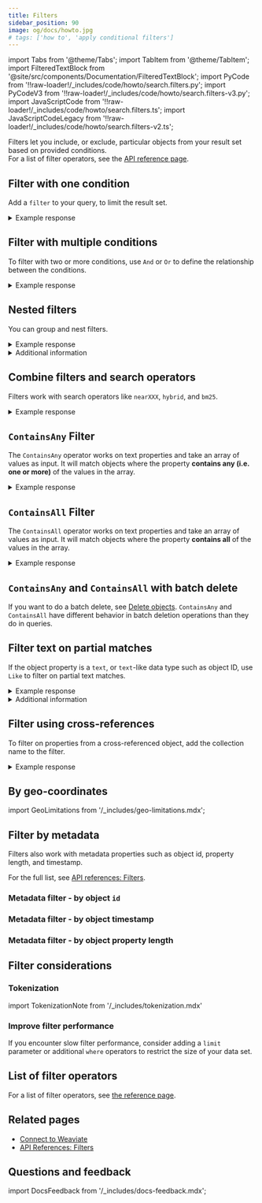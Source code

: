 ```yaml
---
title: Filters
sidebar_position: 90
image: og/docs/howto.jpg
# tags: ['how to', 'apply conditional filters']
---
```


import Tabs from '@theme/Tabs';
import TabItem from '@theme/TabItem';
import FilteredTextBlock from '@site/src/components/Documentation/FilteredTextBlock';
import PyCode from '!!raw-loader!/_includes/code/howto/search.filters.py';
import PyCodeV3 from '!!raw-loader!/_includes/code/howto/search.filters-v3.py';
import JavaScriptCode from '!!raw-loader!/_includes/code/howto/search.filters.ts';
import JavaScriptCodeLegacy from '!!raw-loader!/_includes/code/howto/search.filters-v2.ts';


Filters let you include, or exclude, particular objects from your result set based on provided conditions.<br/>
For a list of filter operators, see the [API reference page](../api/graphql/filters.md#filter-structure).

## Filter with one condition

Add a `filter` to your query, to limit the result set.

<Tabs groupId="languages">
  <TabItem value="py" label="Python Client v4">
    <FilteredTextBlock
      text={PyCode}
      startMarker="# SingleFilterPython"
      endMarker="# END SingleFilterPython"
      language="python"
    />
  </TabItem>

  <TabItem value="py3" label="Python Client v3">
    <FilteredTextBlock
      text={PyCodeV3}
      startMarker="# SingleFilterPython"
      endMarker="# END SingleFilterPython"
      language="python"
    />
  </TabItem>

  <TabItem value="js" label="JS/TS Client v3">
    <FilteredTextBlock
      text={JavaScriptCode}
      startMarker="// searchSingleFilter"
      endMarker="// END searchSingleFilter"
      language="js"
    />
  </TabItem>

  <TabItem value="js2" label="JS/TS Client v2">
    <FilteredTextBlock
      text={JavaScriptCodeLegacy}
      startMarker="// searchSingleFilter"
      endMarker="// END searchSingleFilter"
      language="js"
    />
  </TabItem>

  <TabItem value="graphql" label="GraphQL">
    <FilteredTextBlock
      text={PyCodeV3}
      startMarker="# SingleFilterGraphQL"
      endMarker="# END SingleFilterGraphQL"
      language="graphql"
    />
  </TabItem>
</Tabs>

<details>
  <summary>Example response</summary>

The output is like this:

<FilteredTextBlock
  text={PyCodeV3}
  startMarker="# Expected SingleFilter results"
  endMarker="# END Expected SingleFilter results"
  language="json"
/>

</details>

## Filter with multiple conditions

To filter with two or more conditions, use `And` or `Or` to define the relationship between the conditions.

<Tabs groupId="languages">
  <TabItem value="py" label="Python Client v4">
    <FilteredTextBlock
      text={PyCode}
      startMarker="# MultipleFiltersAndPython"
      endMarker="# END MultipleFiltersAndPython"
      language="python"
    />
  </TabItem>

  <TabItem value="py3" label="Python Client v3">
    <FilteredTextBlock
      text={PyCodeV3}
      startMarker="# MultipleFiltersAndPython"
      endMarker="# END MultipleFiltersAndPython"
      language="python"
    />
  </TabItem>

  <TabItem value="js" label="JS/TS Client v3">
    <FilteredTextBlock
      text={JavaScriptCode}
      startMarker="// searchMultipleFiltersAnd"
      endMarker="// END searchMultipleFiltersAnd"
      language="js"
    />
  </TabItem>

  <TabItem value="js2" label="JS/TS Client v2">
    <FilteredTextBlock
      text={JavaScriptCodeLegacy}
      startMarker="// searchMultipleFiltersAnd"
      endMarker="// END searchMultipleFiltersAnd"
      language="js"
    />
  </TabItem>

  <TabItem value="graphql" label="GraphQL">
    <FilteredTextBlock
      text={PyCodeV3}
      startMarker="# MultipleFiltersAndGraphQL"
      endMarker="# END MultipleFiltersAndGraphQL"
      language="graphql"
    />
  </TabItem>
</Tabs>

<details>
  <summary>Example response</summary>

The output is like this:

<FilteredTextBlock
  text={PyCodeV3}
  startMarker="# Expected MultipleFiltersAnd results"
  endMarker="# END Expected MultipleFiltersAnd results"
  language="json"
/>

</details>

## Nested filters

You can group and nest filters.

<Tabs groupId="languages">
  <TabItem value="py" label="Python Client v4">
    <FilteredTextBlock
      text={PyCode}
      startMarker="# MultipleFiltersNestedPython"
      endMarker="# END MultipleFiltersNestedPython"
      language="python"
    />
  </TabItem>

  <TabItem value="py3" label="Python Client v3">
    <FilteredTextBlock
      text={PyCodeV3}
      startMarker="# MultipleFiltersNestedPython"
      endMarker="# END MultipleFiltersNestedPython"
      language="python"
    />
  </TabItem>

  <TabItem value="js" label="JS/TS Client v3">
    <FilteredTextBlock
      text={JavaScriptCode}
      startMarker="// searchMultipleFiltersNested"
      endMarker="// END searchMultipleFiltersNested"
      language="js"
    />
  </TabItem>

  <TabItem value="js2" label="JS/TS Client v2">
    <FilteredTextBlock
      text={JavaScriptCodeLegacy}
      startMarker="// searchMultipleFiltersNested"
      endMarker="// END searchMultipleFiltersNested"
      language="js"
    />
  </TabItem>

  <TabItem value="graphql" label="GraphQL">
    <FilteredTextBlock
      text={PyCodeV3}
      startMarker="# MultipleFiltersNestedGraphQL"
      endMarker="# END MultipleFiltersNestedGraphQL"
      language="graphql"
    />
  </TabItem>
</Tabs>

<details>
  <summary>Example response</summary>

The output is like this:

<FilteredTextBlock
  text={PyCodeV3}
  startMarker="# Expected MultipleFiltersNested results"
  endMarker="# END Expected MultipleFiltersNested results"
  language="json"
/>

</details>

<details>
  <summary>
    Additional information
  </summary>

To create a nested filter, follow these steps.

- Set the outer `operator` equal to `And` or `Or`.
- Add `operands`.
- Inside an `operand` expression, set `operator` equal to `And` or `Or` to add the nested group.
- Add `operands` to the nested group as needed.

</details>

## Combine filters and search operators

Filters work with search operators like `nearXXX`, `hybrid`, and `bm25`.

<Tabs groupId="languages">
  <TabItem value="py" label="Python Client v4">
    <FilteredTextBlock
      text={PyCode}
      startMarker="# SingleFilterNearTextPython"
      endMarker="# END SingleFilterNearTextPython"
      language="python"
    />
  </TabItem>

  <TabItem value="py3" label="Python Client v3">
    <FilteredTextBlock
      text={PyCodeV3}
      startMarker="# SingleFilterNearTextPython"
      endMarker="# END SingleFilterNearTextPython"
      language="python"
    />
  </TabItem>

  <TabItem value="js" label="JS/TS Client v3">
    <FilteredTextBlock
      text={JavaScriptCode}
      startMarker="// searchFilterNearText"
      endMarker="// END searchFilterNearText"
      language="js"
    />
  </TabItem>

  <TabItem value="js2" label="JS/TS Client v2">
    <FilteredTextBlock
      text={JavaScriptCodeLegacy}
      startMarker="// searchFilterNearText"
      endMarker="// END searchFilterNearText"
      language="js"
    />
  </TabItem>

  <TabItem value="graphql" label="GraphQL">
    <FilteredTextBlock
      text={PyCodeV3}
      startMarker="# SingleFilterNearTextGraphQL"
      endMarker="# END SingleFilterNearTextGraphQL"
      language="graphql"
    />
  </TabItem>
</Tabs>

<details>
  <summary>Example response</summary>

The output is like this:

<FilteredTextBlock
  text={PyCodeV3}
  startMarker="# Expected SingleFilterNearText results"
  endMarker="# END Expected SingleFilterNearText results"
  language="json"
/>

</details>

## `ContainsAny` Filter

The `ContainsAny` operator works on text properties and take an array of values as input. It will match objects where the property **contains any (i.e. one or more)** of the values in the array.

<Tabs groupId="languages">
  <TabItem value="py" label="Python Client v4">
    <FilteredTextBlock
      text={PyCode}
      startMarker="# ContainsAnyFilter"
      endMarker="# END ContainsAnyFilter"
      language="python"
    />
  </TabItem>

  <TabItem value="py3" label="Python Client v3">
    <FilteredTextBlock
      text={PyCodeV3}
      startMarker="# ContainsAnyFilter"
      endMarker="# END ContainsAnyFilter"
      language="python"
    />
  </TabItem>

  <TabItem value="js" label="JS/TS Client v3">
    <FilteredTextBlock
      text={JavaScriptCode}
      startMarker="// ContainsAnyFilter"
      endMarker="// END ContainsAnyFilter"
      language="js"
    />
  </TabItem>

  <TabItem value="js2" label="JS/TS Client v2">
    <FilteredTextBlock
      text={JavaScriptCodeLegacy}
      startMarker="// ContainsAnyFilter"
      endMarker="// END ContainsAnyFilter"
      language="js"
    />
  </TabItem>

  <TabItem value="graphql" label="GraphQL">
    <FilteredTextBlock
      text={PyCodeV3}
      startMarker="# GraphQLContainsAnyFilter"
      endMarker="# END GraphQLContainsAnyFilter"
      language="graphql"
    />
  </TabItem>
</Tabs>

<details>
  <summary>Example response</summary>

The output is like this:

<FilteredTextBlock
  text={PyCodeV3}
  startMarker="# Expected ContainsAnyFilter results"
  endMarker="# END Expected ContainsAnyFilter results"
  language="json"
/>

</details>

## `ContainsAll` Filter

The `ContainsAll` operator works on text properties and take an array of values as input. It will match objects where the property **contains all** of the values in the array.

<Tabs groupId="languages">
  <TabItem value="py" label="Python Client v4">
    <FilteredTextBlock
      text={PyCode}
      startMarker="# ContainsAllFilter"
      endMarker="# END ContainsAllFilter"
      language="python"
    />
  </TabItem>

  <TabItem value="py3" label="Python Client v3">
    <FilteredTextBlock
      text={PyCodeV3}
      startMarker="# ContainsAllFilter"
      endMarker="# END ContainsAllFilter"
      language="python"
    />
  </TabItem>

  <TabItem value="js" label="JS/TS Client v3">
    <FilteredTextBlock
      text={JavaScriptCode}
      startMarker="// ContainsAllFilter"
      endMarker="// END ContainsAllFilter"
      language="js"
    />
  </TabItem>

  <TabItem value="js2" label="JS/TS Client v2">
    <FilteredTextBlock
      text={JavaScriptCodeLegacy}
      startMarker="// ContainsAllFilter"
      endMarker="// END ContainsAllFilter"
      language="js"
    />
  </TabItem>

  <TabItem value="graphql" label="GraphQL">
    <FilteredTextBlock
      text={PyCodeV3}
      startMarker="# GraphQLContainsAllFilter"
      endMarker="# END GraphQLContainsAllFilter"
      language="graphql"
    />
  </TabItem>
</Tabs>

<details>
  <summary>Example response</summary>

The output is like this:

<FilteredTextBlock
  text={PyCodeV3}
  startMarker="# Expected ContainsAllFilter results"
  endMarker="# END Expected ContainsAllFilter results"
  language="json"
/>

</details>

## `ContainsAny` and `ContainsAll` with batch delete

If you want to do a batch delete, see [Delete objects](../manage-data/delete.mdx#containsany--containsall). `ContainsAny` and `ContainsAll` have different behavior in batch deletion operations than they do in queries.

## Filter text on partial matches

If the object property is a `text`, or `text`-like data type such as object ID, use `Like` to filter on partial text matches.

<Tabs groupId="languages">
  <TabItem value="py" label="Python Client v4">
    <FilteredTextBlock
      text={PyCode}
      startMarker="# LikeFilterPython"
      endMarker="# END LikeFilterPython"
      language="python"
    />
  </TabItem>

  <TabItem value="py3" label="Python Client v3">
    <FilteredTextBlock
      text={PyCodeV3}
      startMarker="# LikeFilterPython"
      endMarker="# END LikeFilterPython"
      language="python"
    />
  </TabItem>

  <TabItem value="js" label="JS/TS Client v3">
    <FilteredTextBlock
      text={JavaScriptCode}
      startMarker="// searchLikeFilter"
      endMarker="// END searchLikeFilter"
      language="js"
    />
  </TabItem>

  <TabItem value="js2" label="JS/TS Client v2">
    <FilteredTextBlock
      text={JavaScriptCodeLegacy}
      startMarker="// searchLikeFilter"
      endMarker="// END searchLikeFilter"
      language="js"
    />
  </TabItem>

  <TabItem value="graphql" label="GraphQL">
    <FilteredTextBlock
      text={PyCodeV3}
      startMarker="# LikeFilterGraphQL"
      endMarker="# END LikeFilterGraphQL"
      language="graphql"
    />
  </TabItem>
</Tabs>

<details>
  <summary>Example response</summary>

The output is like this:

<FilteredTextBlock
  text={PyCodeV3}
  startMarker="# Expected LikeFilter results"
  endMarker="# END Expected LikeFilter results"
  language="json"
/>

</details>

<details>
  <summary>
    Additional information
  </summary>

  The `*` wildcard operator matches zero or more characters. The `?` operator matches exactly one character.
  <br/>

  Currently, the `Like` filter is not able to match wildcard characters (`?` and `*`) as literal characters ([read more](../api/graphql/filters.md#wildcard-literal-matches-with-like)).

</details>

## Filter using cross-references

To filter on properties from a cross-referenced object, add the collection name to the filter.

<Tabs groupId="languages">
  <TabItem value="py" label="Python Client v4">
    <FilteredTextBlock
      text={PyCode}
      startMarker="# CrossReferencePython"
      endMarker="# END CrossReferencePython"
      language="python"
    />
  </TabItem>

  <TabItem value="py3" label="Python Client v3">
    <FilteredTextBlock
      text={PyCodeV3}
      startMarker="# CrossReferencePython"
      endMarker="# END CrossReferencePython"
      language="python"
    />
  </TabItem>

  <TabItem value="js" label="JS/TS Client v3">
    <FilteredTextBlock
      text={JavaScriptCode}
      startMarker="// searchCrossReference"
      endMarker="// END searchCrossReference"
      language="js"
    />
  </TabItem>

  <TabItem value="js2" label="JS/TS Client v2">
    <FilteredTextBlock
      text={JavaScriptCodeLegacy}
      startMarker="// searchSingleFilter"
      endMarker="// END searchSingleFilter"
      language="js"
    />
  </TabItem>

  <TabItem value="graphql" label="GraphQL">
    <FilteredTextBlock
      text={PyCodeV3}
      startMarker="# CrossReferenceGraphQL"
      endMarker="# END CrossReferenceGraphQL"
      language="graphql"
    />
  </TabItem>
</Tabs>

<details>
  <summary>Example response</summary>

The output is like this:

<FilteredTextBlock
  text={PyCodeV3}
  startMarker="# Expected CrossReferencePython results"
  endMarker="# END Expected CrossReferencePython results"
  language="json"
/>

</details>

## By geo-coordinates

import GeoLimitations from '/_includes/geo-limitations.mdx';

<GeoLimitations/>

<Tabs groupId="languages">
  <TabItem value="py" label="Python Client v4">
    <FilteredTextBlock
      text={PyCode}
      startMarker="# START FilterbyGeolocation"
      endMarker="# END FilterbyGeolocation"
      language="python"
    />
  </TabItem>
  <TabItem value="py3" label="Python Client v3">
    <FilteredTextBlock
      text={PyCodeV3}
      startMarker="# START FilterbyGeolocation"
      endMarker="# END FilterbyGeolocation"
      language="python"
    />
  </TabItem>
  <TabItem value="js" label="JS/TS Client v3">
    <FilteredTextBlock
      text={JavaScriptCode}
      startMarker="// FilterbyGeolocation"
      endMarker="// END FilterbyGeolocation"
      language="js"
    />
  </TabItem>

  <TabItem value="js2" label="JS/TS Client v2">
    <FilteredTextBlock
      text={JavaScriptCode}
      startMarker="// FilterbyGeolocation"
      endMarker="// END FilterbyGeolocation"
      language="js"
    />
  </TabItem>

  <TabItem value="graphql" label="GraphQL">
    <FilteredTextBlock
      text={PyCodeV3}
      startMarker="# START GQLFilterbyGeolocation"
      endMarker="# END GQLFilterbyGeolocation"
      language="graphql"
    />
  </TabItem>
</Tabs>

## Filter by metadata

Filters also work with metadata properties such as object id, property length, and timestamp.

For the full list, see [API references: Filters](../api/graphql/filters.md#special-cases).

### Metadata filter - by object `id`

<Tabs groupId="languages">
  <TabItem value="py" label="Python Client v4">
    <FilteredTextBlock
      text={PyCode}
      startMarker="# START FilterById"
      endMarker="# END FilterById"
      language="python"
    />
  </TabItem>
  <TabItem value="py3" label="Python Client v3">
    <FilteredTextBlock
      text={PyCodeV3}
      startMarker="# START FilterById"
      endMarker="# END FilterById"
      language="python"
    />
  </TabItem>
  <TabItem value="js" label="JS/TS Client v3">
    <FilteredTextBlock
      text={JavaScriptCode}
      startMarker="// filterById"
      endMarker="// END filterById"
      language="js"
    />
  </TabItem>

 <TabItem value="js2" label="JS/TS Client v2">
    <FilteredTextBlock
      text={JavaScriptCodeLegacy}
      startMarker="// filterById"
      endMarker="// END filterById"
      language="js"
    />
  </TabItem>

  <TabItem value="graphql" label="GraphQL">
    <FilteredTextBlock
      text={PyCodeV3}
      startMarker="# GQLFilterById"
      endMarker="# END GQLFilterById"
      language="graphql"
    />
  </TabItem>
</Tabs>

### Metadata filter - by object timestamp

<Tabs groupId="languages">
  <TabItem value="py" label="Python Client v4">
    <FilteredTextBlock
      text={PyCode}
      startMarker="# START FilterByTimestamp"
      endMarker="# END FilterByTimestamp"
      language="python"
    />
  </TabItem>
  <TabItem value="py3" label="Python Client v3">
    <FilteredTextBlock
      text={PyCodeV3}
      startMarker="# START FilterByTimestamp"
      endMarker="# END FilterByTimestamp"
      language="python"
    />
  </TabItem>
  <TabItem value="js" label="JS/TS Client v3">
    <FilteredTextBlock
      text={JavaScriptCode}
      startMarker="// FilterByTimestamp"
      endMarker="// END FilterByTimestamp"
      language="js"
    />
  </TabItem>

   <TabItem value="js2" label="JS/TS Client ">
    <FilteredTextBlock
      text={JavaScriptCodeLegacy}
      startMarker="// FilterByTimestamp"
      endMarker="// END FilterByTimestamp"
      language="js"
    />
  </TabItem>

  <TabItem value="graphql" label="GraphQL">
    <FilteredTextBlock
      text={PyCodeV3}
      startMarker="# GQLFilterByTimestamp"
      endMarker="# END GQLFilterByTimestamp"
      language="graphql"
    />
  </TabItem>
</Tabs>

### Metadata filter - by object property length

<Tabs groupId="languages">
  <TabItem value="py" label="Python Client v4">
    <FilteredTextBlock
      text={PyCode}
      startMarker="# START FilterByPropertyLength"
      endMarker="# END FilterByPropertyLength"
      language="python"
    />
  </TabItem>
  <TabItem value="py3" label="Python Client v3">
    <FilteredTextBlock
      text={PyCodeV3}
      startMarker="# START FilterByPropertyLength"
      endMarker="# END FilterByPropertyLength"
      language="python"
    />
  </TabItem>
  <TabItem value="js" label="JS/TS Client v3">
    <FilteredTextBlock
      text={JavaScriptCode}
      startMarker="// FilterByPropertyLength"
      endMarker="// END FilterByPropertyLength"
      language="js"
    />
  </TabItem>

  <TabItem value="js2" label="JS/TS Client v2">
    <FilteredTextBlock
      text={JavaScriptCodeLegacy}
      startMarker="// FilterByPropertyLength"
      endMarker="// END FilterByPropertyLength"
      language="js"
    />
  </TabItem>

  <TabItem value="graphql" label="GraphQL">
    <FilteredTextBlock
      text={PyCodeV3}
      startMarker="# GQLFilterByPropertyLength"
      endMarker="# END GQLFilterByPropertyLength"
      language="graphql"
    />
  </TabItem>
</Tabs>

## Filter considerations

### Tokenization

import TokenizationNote from '/_includes/tokenization.mdx'

<TokenizationNote />

### Improve filter performance

If you encounter slow filter performance, consider adding a `limit` parameter or additional `where` operators to restrict the size of your data set.

## List of filter operators

For a list of filter operators, see [the reference page](../api/graphql/filters.md#filter-structure).

## Related pages

- [Connect to Weaviate](/developers/weaviate/starter-guides/connect.mdx)
- [API References: Filters](../api/graphql/filters.md)

## Questions and feedback

import DocsFeedback from '/_includes/docs-feedback.mdx';

<DocsFeedback/>
